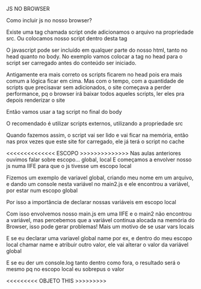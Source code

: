 JS NO BROWSER

Como incluir js no nosso browser?

Existe uma tag chamada script onde adicionamos o arquivo na propriedade src. Ou colocamos nosso script dentro desta tag

O javascript pode ser incluído em qualquer parte do nosso html, tanto no head quanto no body. No exemplo vamos colocar a tag no head para o script ser carregado antes do conteúdo ser iniciado.

Antigamente era mais correto os scripts ficarem no head pois era mais comum a lógica ficar em cima.
 Mas com o tempo, com a quantidade de scripts que precisavar sem adicionados, o site começava a perder performance, pq o browser irá baixar todos aqueles scripts, ler eles pra depois renderizar o site

Então vamos usar a tag script no final do body

O recomendado é utilizar scripts externos, utilizando a propriedade src

Quando fazemos assim, o script vai ser lido e vai ficar na memória, então nas prox vezes que este site for carregado, ele já terá o script no cache

<<<<<<<<<<<<<< ESCOPO >>>>>>>>>>>>>>
Nas aulas anteriores ouvimos falar sobre escopo... global, local
E começamos a envolver nosso js numa IIFE para que o js tivesse um escopo local

Fizemos um exemplo de variavel global, criando meu nome em um arquivo, e dando um console nesta variável
no main2.js e ele encontrou a variável, por estar num escopo global

Por isso a importância de declarar nossas variáveis em escopo local

Com isso envolvemos nosso main.js em uma IIFE e o main2 não encontrou a variável, mas percebemos que a variável
continua alocada na memória do Browser, isso pode gerar problemas! Mais um motivo de se usar vars locais

E se eu declarar uma variavel global name por ex, e dentro do meu escopo local chamar name e atribuir outro valor, ele vai alterar o valor da variável global

E se eu der um console.log tanto dentro como fora, o resultado será o mesmo pq no escopo local eu sobrepus o valor

<<<<<<<<< OBJETO THIS >>>>>>>>>